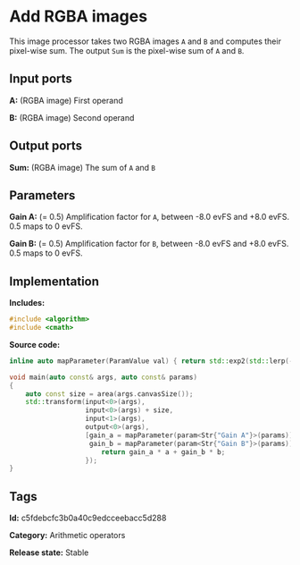 # Add RGBA images

This image processor takes two RGBA images `A` and `B` and computes their pixel-wise sum. The output `Sum` is the pixel-wise sum of `A` and `B`.

## Input ports

__A:__ (RGBA image) First operand

__B:__ (RGBA image) Second operand

## Output ports

__Sum:__ (RGBA image) The sum of `A` and `B`

## Parameters

__Gain A:__ (= 0.5) Amplification factor for `A`, between -8.0 evFS and +8.0 evFS. 0.5 maps to 0 evFS.

__Gain B:__ (= 0.5) Amplification factor for `B`, between -8.0 evFS and +8.0 evFS. 0.5 maps to 0 evFS.

## Implementation

__Includes:__ 

```c++
#include <algorithm>
#include <cmath>
```

__Source code:__ 

```c++
inline auto mapParameter(ParamValue val) { return std::exp2(std::lerp(-8.0f, 8.0f, val.value())); }

void main(auto const& args, auto const& params)
{
	auto const size = area(args.canvasSize());
	std::transform(input<0>(args),
	               input<0>(args) + size,
	               input<1>(args),
	               output<0>(args),
	               [gain_a = mapParameter(param<Str{"Gain A"}>(params)),
	                gain_b = mapParameter(param<Str{"Gain B"}>(params))](auto a, auto b) {
		               return gain_a * a + gain_b * b;
	               });
}
```

## Tags

__Id:__ c5fdebcfc3b0a40c9edcceebacc5d288

__Category:__ Arithmetic operators

__Release state:__ Stable